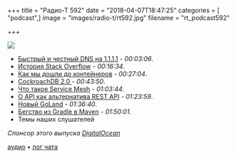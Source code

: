 +++
title = "Радио-Т 592"
date = "2018-04-07T18:47:25"
categories = [ "podcast",]
image = "images/radio-t/rt592.jpg"
filename = "rt_podcast592"

+++

![](https://radio-t.com/images/radio-t/rt592.jpg)

- [Быстрый и честный DNS на 1.1.1.1](https://blog.cloudflare.com/announcing-1111/) - *00:03:06*.
- [История Stack Overflow](https://www.joelonsoftware.com/2018/04/06/the-stack-overflow-age/) - *00:16:34*.
- [Как мы дошли до контейнеров](http://www.tedinski.com/2018/04/03/why-containers.html) - *00:27:04*.
- [CockroachDB 2.0 ](https://www.cockroachlabs.com/blog/cockroachdb-2-0-release/) - *00:43:50*.
- [Что такое Service Mesh](https://www.nginx.com/blog/what-is-a-service-mesh/?utm_campaign=service-mesh) - *01:03:44*.
- [O API как альтернатива REST API](https://hackernoon.com/o-api-an-alternative-to-rest-apis-e9a2ed53b93c?gi=bb96b3aec4dd) - *01:23:59*.
- [Новый GoLand](https://www.jetbrains.com/go/whatsnew/) - *01:36:40*.
- [Бегство из Gradle в Maven](https://blog.philipphauer.de/moving-back-from-gradle-to-maven/) - *01:50:01*.
- Темы наших слушателей

*Спонсор этого выпуска [DigitalOcean](https://do.co/radiot)*


[аудио](https://cdn.radio-t.com/rt_podcast592.mp3) • [лог чата](http://chat.radio-t.com/logs/radio-t-592.html)
<audio src="https://cdn.radio-t.com/rt_podcast592.mp3" preload="none"></audio>
